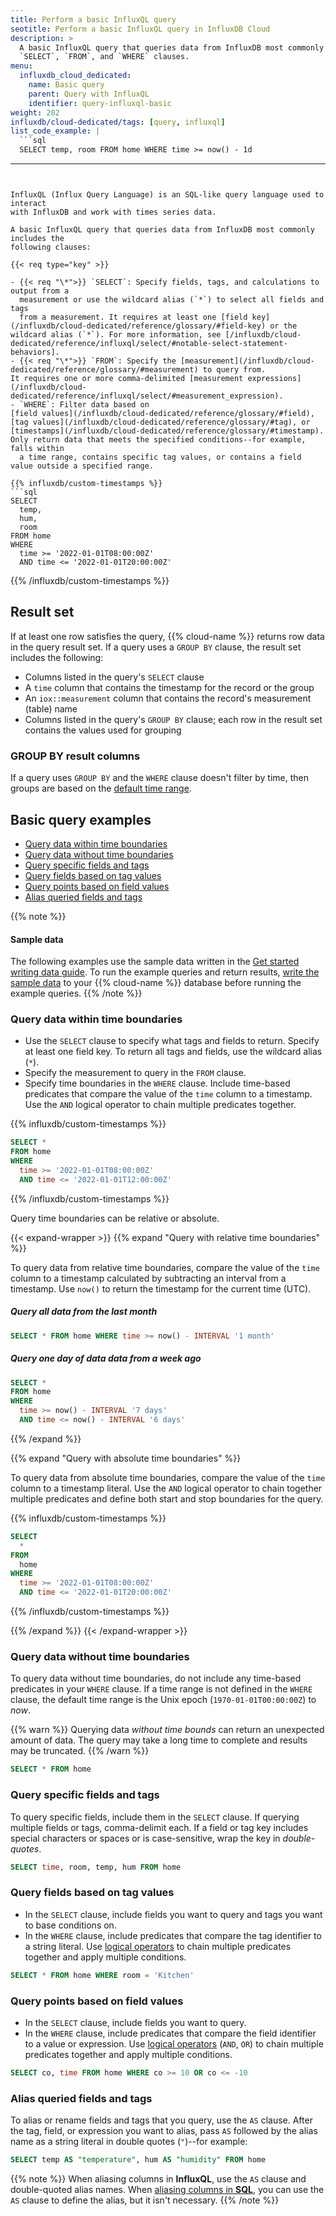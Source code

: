 ```yaml
---
title: Perform a basic InfluxQL query
seotitle: Perform a basic InfluxQL query in InfluxDB Cloud
description: >
  A basic InfluxQL query that queries data from InfluxDB most commonly includes
  `SELECT`, `FROM`, and `WHERE` clauses.
menu:
  influxdb_cloud_dedicated:
    name: Basic query
    parent: Query with InfluxQL
    identifier: query-influxql-basic
weight: 202
influxdb/cloud-dedicated/tags: [query, influxql]
list_code_example: |
  ```sql
  SELECT temp, room FROM home WHERE time >= now() - 1d
  ```
---
```


InfluxQL (Influx Query Language) is an SQL-like query language used to interact
with InfluxDB and work with times series data.

A basic InfluxQL query that queries data from InfluxDB most commonly includes the
following clauses:

{{< req type="key" >}}

- {{< req "\*">}} `SELECT`: Specify fields, tags, and calculations to output from a
  measurement or use the wildcard alias (`*`) to select all fields and tags
  from a measurement. It requires at least one [field key](/influxdb/cloud-dedicated/reference/glossary/#field-key) or the wildcard alias (`*`). For more information, see [/influxdb/cloud-dedicated/reference/influxql/select/#notable-select-statement-behaviors].
- {{< req "\*">}} `FROM`: Specify the [measurement](/influxdb/cloud-dedicated/reference/glossary/#measurement) to query from.
It requires one or more comma-delimited [measurement expressions](/influxdb/cloud-dedicated/reference/influxql/select/#measurement_expression).
- `WHERE`: Filter data based on
[field values](/influxdb/cloud-dedicated/reference/glossary/#field),
[tag values](/influxdb/cloud-dedicated/reference/glossary/#tag), or
[timestamps](/influxdb/cloud-dedicated/reference/glossary/#timestamp). Only return data that meets the specified conditions--for example, falls within
  a time range, contains specific tag values, or contains a field value outside a specified range.

{{% influxdb/custom-timestamps %}}
```sql
SELECT
  temp,
  hum,
  room
FROM home
WHERE
  time >= '2022-01-01T08:00:00Z'
  AND time <= '2022-01-01T20:00:00Z'
```
{{% /influxdb/custom-timestamps %}}

## Result set

If at least one row satisfies the query, {{% cloud-name %}} returns row data in the query result set.
If a query uses a `GROUP BY` clause, the result set includes the following:

- Columns listed in the query's `SELECT` clause
- A `time` column that contains the timestamp for the record or the group
- An `iox::measurement` column that contains the record's measurement (table) name
- Columns listed in the query's `GROUP BY` clause; each row in the result set contains the values used for grouping

### GROUP BY result columns

If a query uses `GROUP BY` and the `WHERE` clause doesn't filter by time, then groups are based on the [default time range](/influxdb/cloud-dedicated/reference/group-by/#default-time-range).

## Basic query examples

- [Query data within time boundaries](#query-data-within-time-boundaries)
- [Query data without time boundaries](#query-data-without-time-boundaries)
- [Query specific fields and tags](#query-specific-fields-and-tags)
- [Query fields based on tag values](#query-fields-based-on-tag-values)
- [Query points based on field values](#query-points-based-on-field-values)
- [Alias queried fields and tags](#alias-queried-fields-and-tags)

{{% note %}}
#### Sample data

The following examples use the sample data written in the
[Get started writing data guide](/influxdb/cloud-dedicated/get-started/write/).
To run the example queries and return results,
[write the sample data](/influxdb/cloud-dedicated/get-started/write/#write-line-protocol-to-influxdb)
to your {{% cloud-name %}} database before running the example queries.
{{% /note %}}

### Query data within time boundaries

- Use the `SELECT` clause to specify what tags and fields to return.
  Specify at least one field key.
  To return all tags and fields, use the wildcard alias (`*`).
- Specify the measurement to query in the `FROM` clause.
- Specify time boundaries in the `WHERE` clause.
  Include time-based predicates that compare the value of the `time` column to a timestamp.
  Use the `AND` logical operator to chain multiple predicates together.

{{% influxdb/custom-timestamps %}}
```sql
SELECT *
FROM home
WHERE
  time >= '2022-01-01T08:00:00Z'
  AND time <= '2022-01-01T12:00:00Z'
```
{{% /influxdb/custom-timestamps %}}

Query time boundaries can be relative or absolute.

{{< expand-wrapper >}}
{{% expand "Query with relative time boundaries" %}}

To query data from relative time boundaries, compare the value of the `time`
column to a timestamp calculated by subtracting an interval from a timestamp.
Use `now()` to return the timestamp for the current time (UTC).

##### Query all data from the last month

```sql
SELECT * FROM home WHERE time >= now() - INTERVAL '1 month'
```

##### Query one day of data data from a week ago
```sql
SELECT *
FROM home
WHERE
  time >= now() - INTERVAL '7 days'
  AND time <= now() - INTERVAL '6 days'
```
{{% /expand %}}

{{% expand "Query with absolute time boundaries" %}}

To query data from absolute time boundaries, compare the value of the `time` column
to a timestamp literal.
Use the `AND` logical operator to chain together multiple predicates and define
both start and stop boundaries for the query.

{{% influxdb/custom-timestamps %}}
```sql
SELECT
  *
FROM
  home
WHERE
  time >= '2022-01-01T08:00:00Z'
  AND time <= '2022-01-01T20:00:00Z'
```
{{% /influxdb/custom-timestamps %}}

{{% /expand %}}
{{< /expand-wrapper >}}

### Query data without time boundaries

To query data without time boundaries, do not include any time-based predicates
in your `WHERE` clause.
If a time range is not defined in the `WHERE` clause, the default time range is
the Unix epoch (`1970-01-01T00:00:00Z`) to _now_.

{{% warn %}}
Querying data _without time bounds_ can return an unexpected amount of data.
The query may take a long time to complete and results may be truncated.
{{% /warn %}}

```sql
SELECT * FROM home
```

### Query specific fields and tags

To query specific fields, include them in the `SELECT` clause.
If querying multiple fields or tags, comma-delimit each.
If a field or tag key includes special characters or spaces or is case-sensitive,
wrap the key in _double-quotes_.

```sql
SELECT time, room, temp, hum FROM home
```

### Query fields based on tag values

- In the `SELECT` clause, include fields you want to query and tags you want to base conditions on.
- In the `WHERE` clause, include predicates that compare the tag identifier to a string literal.
  Use [logical operators](/influxdb/cloud-dedicated/reference/influxql/where/#logical-operators) to chain multiple predicates together and apply
  multiple conditions.

```sql
SELECT * FROM home WHERE room = 'Kitchen'
```

### Query points based on field values

- In the `SELECT` clause, include fields you want to query.
- In the `WHERE` clause, include predicates that compare the field identifier to a value or expression.
  Use [logical operators](/influxdb/cloud-dedicated/reference/influxql/where/#logical-operators) (`AND`, `OR`) to chain multiple predicates together
  and apply multiple conditions.

```sql
SELECT co, time FROM home WHERE co >= 10 OR co <= -10
```

### Alias queried fields and tags

To alias or rename fields and tags that you query, use the `AS` clause.
After the tag, field, or expression you want to alias, pass `AS` followed by the alias name as a string literal in double quotes (`"`)--for example:

```sql
SELECT temp AS "temperature", hum AS "humidity" FROM home
```

{{% note %}}
When aliasing columns in **InfluxQL**, use the `AS` clause and double-quoted alias names.
When [aliasing columns in **SQL**](/influxdb/cloud-dedicated/query-data/sql/basic-query/#alias-queried-fields-and-tags), you can use the `AS` clause to define the alias, but it isn't necessary.
{{% /note %}}



